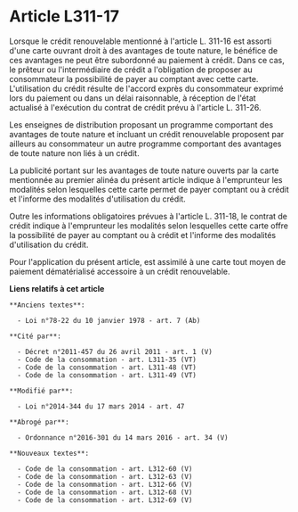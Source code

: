 # Article L311-17

Lorsque le crédit renouvelable mentionné à l'article L. 311-16 est assorti d'une carte ouvrant droit à des avantages de toute
nature, le bénéfice de ces avantages ne peut être subordonné au paiement à crédit. Dans ce cas, le prêteur ou l'intermédiaire
de crédit a l'obligation de proposer au consommateur la possibilité de payer au comptant avec cette carte. L'utilisation du
crédit résulte de l'accord exprès du consommateur exprimé lors du paiement ou dans un délai raisonnable, à réception de
l'état actualisé à l'exécution du contrat de crédit prévu à l'article L. 311-26.

Les enseignes de distribution proposant un programme comportant des avantages de toute nature et incluant un crédit
renouvelable proposent par ailleurs au consommateur un autre programme comportant des avantages de toute nature non liés à un
crédit.

La publicité portant sur les avantages de toute nature ouverts par la carte mentionnée au premier alinéa du présent article
indique à l'emprunteur les modalités selon lesquelles cette carte permet de payer comptant ou à crédit et l'informe des
modalités d'utilisation du crédit.

Outre les informations obligatoires prévues à l'article L. 311-18, le contrat de crédit indique à l'emprunteur les modalités
selon lesquelles cette carte offre la possibilité de payer au comptant ou à crédit et l'informe des modalités d'utilisation
du crédit.

Pour l'application du présent article, est assimilé à une carte tout moyen de paiement dématérialisé accessoire à un crédit
renouvelable.

**Liens relatifs à cet article**

	**Anciens textes**:

	  - Loi n°78-22 du 10 janvier 1978 - art. 7 (Ab)

	**Cité par**:

	  - Décret n°2011-457 du 26 avril 2011 - art. 1 (V)
	  - Code de la consommation - art. L311-35 (VT)
	  - Code de la consommation - art. L311-48 (VT)
	  - Code de la consommation - art. L311-49 (VT)

	**Modifié par**:

	  - Loi n°2014-344 du 17 mars 2014 - art. 47

	**Abrogé par**:

	  - Ordonnance n°2016-301 du 14 mars 2016 - art. 34 (V)

	**Nouveaux textes**:

	  - Code de la consommation - art. L312-60 (V)
	  - Code de la consommation - art. L312-63 (V)
	  - Code de la consommation - art. L312-66 (V)
	  - Code de la consommation - art. L312-68 (V)
	  - Code de la consommation - art. L312-69 (V)
